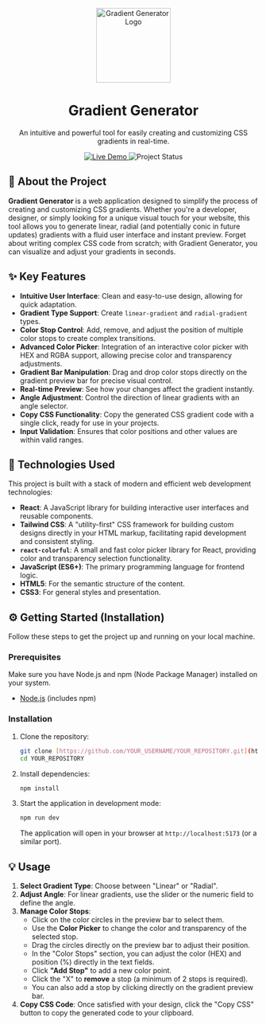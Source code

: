 <p align="center">
  <img src="https://github.com/user-attachments/assets/34f7ba98-1bcf-4be0-a065-e9f82e891880" alt="Gradient Generator Logo" width="150">
</p>

<h1 align="center">Gradient Generator</h1>

<p align="center">
  An intuitive and powerful tool for easily creating and customizing CSS gradients in real-time.
</p>

<p align="center">
  <a href="https://gradient-generatorproject.vercel.app/" target="_blank">
    <img src="https://img.shields.io/badge/Live_Demo-View_Here-blue?style=for-the-badge&logo=vercel" alt="Live Demo">
  </a>
  <img src="https://img.shields.io/badge/Status-Active-brightgreen?style=for-the-badge" alt="Project Status">
</p>

## 🌟 About the Project

**Gradient Generator** is a web application designed to simplify the process of creating and customizing CSS gradients. Whether you're a developer, designer, or simply looking for a unique visual touch for your website, this tool allows you to generate linear, radial (and potentially conic in future updates) gradients with a fluid user interface and instant preview. Forget about writing complex CSS code from scratch; with Gradient Generator, you can visualize and adjust your gradients in seconds.

## ✨ Key Features

* **Intuitive User Interface**: Clean and easy-to-use design, allowing for quick adaptation.
* **Gradient Type Support**: Create `linear-gradient` and `radial-gradient` types.
* **Color Stop Control**: Add, remove, and adjust the position of multiple color stops to create complex transitions.
* **Advanced Color Picker**: Integration of an interactive color picker with HEX and RGBA support, allowing precise color and transparency adjustments.
* **Gradient Bar Manipulation**: Drag and drop color stops directly on the gradient preview bar for precise visual control.
* **Real-time Preview**: See how your changes affect the gradient instantly.
* **Angle Adjustment**: Control the direction of linear gradients with an angle selector.
* **Copy CSS Functionality**: Copy the generated CSS gradient code with a single click, ready for use in your projects.
* **Input Validation**: Ensures that color positions and other values are within valid ranges.

## 🚀 Technologies Used

This project is built with a stack of modern and efficient web development technologies:

* **React**: A JavaScript library for building interactive user interfaces and reusable components.
* **Tailwind CSS**: A "utility-first" CSS framework for building custom designs directly in your HTML markup, facilitating rapid development and consistent styling.
* **`react-colorful`**: A small and fast color picker library for React, providing color and transparency selection functionality.
* **JavaScript (ES6+)**: The primary programming language for frontend logic.
* **HTML5**: For the semantic structure of the content.
* **CSS3**: For general styles and presentation.

## ⚙️ Getting Started (Installation)

Follow these steps to get the project up and running on your local machine.

### Prerequisites

Make sure you have Node.js and npm (Node Package Manager) installed on your system.

* [Node.js](https://nodejs.org/) (includes npm)

### Installation

1.  Clone the repository:
    ```bash
    git clone [https://github.com/YOUR_USERNAME/YOUR_REPOSITORY.git](https://github.com/YOUR_USERNAME/YOUR_REPOSITORY.git)
    cd YOUR_REPOSITORY
    ```
2.  Install dependencies:
    ```bash
    npm install
    ```
3.  Start the application in development mode:
    ```bash
    npm run dev
    ```
    The application will open in your browser at `http://localhost:5173` (or a similar port).

## 💡 Usage

1.  **Select Gradient Type**: Choose between "Linear" or "Radial".
2.  **Adjust Angle**: For linear gradients, use the slider or the numeric field to define the angle.
3.  **Manage Color Stops**:
    * Click on the color circles in the preview bar to select them.
    * Use the **Color Picker** to change the color and transparency of the selected stop.
    * Drag the circles directly on the preview bar to adjust their position.
    * In the "Color Stops" section, you can adjust the color (HEX) and position (%) directly in the text fields.
    * Click **"Add Stop"** to add a new color point.
    * Click the "X" to **remove** a stop (a minimum of 2 stops is required).
    * You can also add a stop by clicking directly on the gradient preview bar.
4.  **Copy CSS Code**: Once satisfied with your design, click the "Copy CSS" button to copy the generated code to your clipboard.
